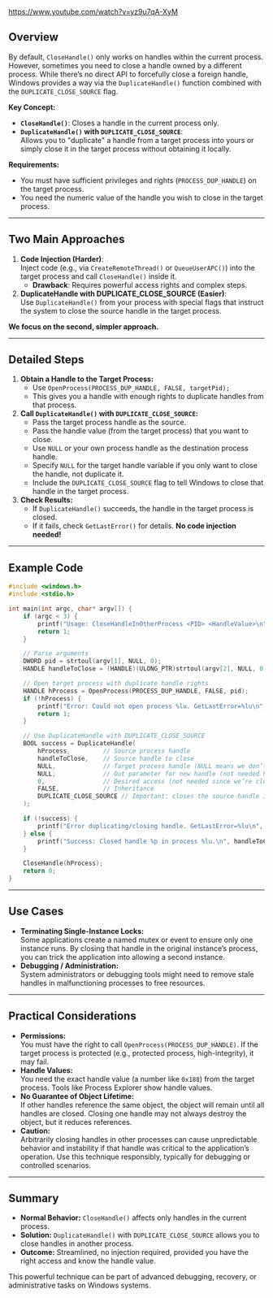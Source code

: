 https://www.youtube.com/watch?v=yz9u7qA-XyM
	
## Overview

By default, `CloseHandle()` only works on handles within the current process. However, sometimes you need to close a handle owned by a different process. While there’s no direct API to forcefully close a foreign handle, Windows provides a way via the `DuplicateHandle()` function combined with the `DUPLICATE_CLOSE_SOURCE` flag.

**Key Concept:**  
- **`CloseHandle()`**: Closes a handle in the current process only.
- **`DuplicateHandle()` with `DUPLICATE_CLOSE_SOURCE`**:  
  Allows you to "duplicate" a handle from a target process into yours or simply close it in the target process without obtaining it locally.

**Requirements:**
- You must have sufficient privileges and rights (`PROCESS_DUP_HANDLE`) on the target process.
- You need the numeric value of the handle you wish to close in the target process.

---
## Two Main Approaches
1. **Code Injection (Harder)**:  
   Inject code (e.g., via `CreateRemoteThread()` or `QueueUserAPC()`) into the target process and call `CloseHandle()` inside it.  
   - **Drawback**: Requires powerful access rights and complex steps.
2. **DuplicateHandle with DUPLICATE_CLOSE_SOURCE (Easier)**:  
   Use `DuplicateHandle()` from your process with special flags that instruct the system to close the source handle in the target process.

**We focus on the second, simpler approach.**

---
## Detailed Steps
1. **Obtain a Handle to the Target Process:**
   - Use `OpenProcess(PROCESS_DUP_HANDLE, FALSE, targetPid);`
   - This gives you a handle with enough rights to duplicate handles from that process.
2. **Call `DuplicateHandle()` with `DUPLICATE_CLOSE_SOURCE`:**
   - Pass the target process handle as the source.
   - Pass the handle value (from the target process) that you want to close.
   - Use `NULL` or your own process handle as the destination process handle.
   - Specify `NULL` for the target handle variable if you only want to close the handle, not duplicate it.
   - Include the `DUPLICATE_CLOSE_SOURCE` flag to tell Windows to close that handle in the target process.
3. **Check Results:**
   - If `DuplicateHandle()` succeeds, the handle in the target process is closed.
   - If it fails, check `GetLastError()` for details.
**No code injection needed!**

---
## Example Code

```cpp
#include <windows.h>
#include <stdio.h>

int main(int argc, char* argv[]) {
    if (argc < 3) {
        printf("Usage: CloseHandleInOtherProcess <PID> <HandleValue>\n");
        return 1;
    }

    // Parse arguments
    DWORD pid = strtoul(argv[1], NULL, 0);
    HANDLE handleToClose = (HANDLE)(ULONG_PTR)strtoul(argv[2], NULL, 0);

    // Open target process with duplicate handle rights
    HANDLE hProcess = OpenProcess(PROCESS_DUP_HANDLE, FALSE, pid);
    if (!hProcess) {
        printf("Error: Could not open process %lu. GetLastError=%lu\n", pid, GetLastError());
        return 1;
    }

    // Use DuplicateHandle with DUPLICATE_CLOSE_SOURCE
    BOOL success = DuplicateHandle(
        hProcess,         // Source process handle
        handleToClose,    // Source handle to close
        NULL,             // Target process handle (NULL means we don’t actually need the duplicated handle)
        NULL,             // Out parameter for new handle (not needed here)
        0,                // Desired access (not needed since we’re closing)
        FALSE,            // Inheritance
        DUPLICATE_CLOSE_SOURCE // Important: closes the source handle in the target process
    );

    if (!success) {
        printf("Error duplicating/closing handle. GetLastError=%lu\n", GetLastError());
    } else {
        printf("Success: Closed handle %p in process %lu.\n", handleToClose, pid);
    }

    CloseHandle(hProcess);
    return 0;
}
```

---
## Use Cases
- **Terminating Single-Instance Locks:**  
  Some applications create a named mutex or event to ensure only one instance runs. By closing that handle in the original instance’s process, you can trick the application into allowing a second instance.
- **Debugging / Administration:**  
  System administrators or debugging tools might need to remove stale handles in malfunctioning processes to free resources.

---
## Practical Considerations

- **Permissions:**  
  You must have the right to call `OpenProcess(PROCESS_DUP_HANDLE)`. If the target process is protected (e.g., protected process, high-integrity), it may fail.
- **Handle Values:**  
  You need the exact handle value (a number like `0x188`) from the target process. Tools like Process Explorer show handle values.
- **No Guarantee of Object Lifetime:**  
  If other handles reference the same object, the object will remain until all handles are closed. Closing one handle may not always destroy the object, but it reduces references.
- **Caution:**  
  Arbitrarily closing handles in other processes can cause unpredictable behavior and instability if that handle was critical to the application’s operation. Use this technique responsibly, typically for debugging or controlled scenarios.

---
## Summary

- **Normal Behavior:** `CloseHandle()` affects only handles in the current process.
- **Solution:** `DuplicateHandle()` with `DUPLICATE_CLOSE_SOURCE` allows you to close handles in another process.
- **Outcome:** Streamlined, no injection required, provided you have the right access and know the handle value.

This powerful technique can be part of advanced debugging, recovery, or administrative tasks on Windows systems.
```